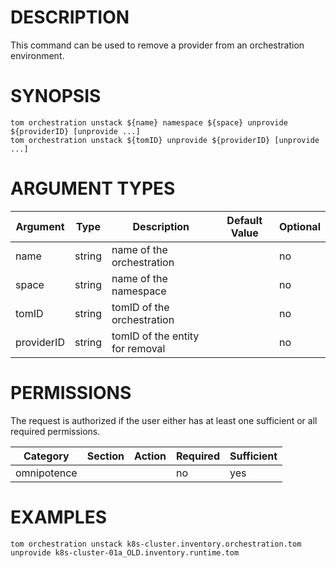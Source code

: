 # DESCRIPTION

This command can be used to remove a provider from an orchestration
environment.

# SYNOPSIS

```
tom orchestration unstack ${name} namespace ${space} unprovide ${providerID} [unprovide ...]
tom orchestration unstack ${tomID} unprovide ${providerID} [unprovide ...]
```

# ARGUMENT TYPES

Argument | Type | Description | Default Value | Optional
 ------- | ---- | ----------- | ------------- | --------
name | string | name of the orchestration | | no
space | string | name of the namespace | | no
tomID | string | tomID of the orchestration | | no
providerID | string | tomID of the entity for removal | | no

# PERMISSIONS

The request is authorized if the user either has at least one
sufficient or all required permissions.

Category | Section | Action | Required | Sufficient
 ------- | ------- | ------ | -------- | ----------
omnipotence | | | no | yes

# EXAMPLES

```
tom orchestration unstack k8s-cluster.inventory.orchestration.tom unprovide k8s-cluster-01a_OLD.inventory.runtime.tom
```
